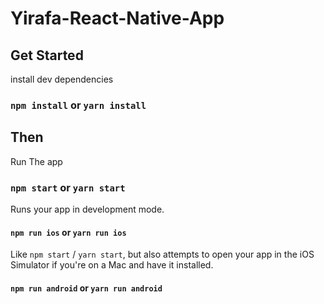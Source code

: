 # Yirafa-React-Native-App

## Get Started

install dev dependencies

### `npm install` or `yarn install`

## Then

Run The app

### `npm start` or `yarn start`

Runs your app in development mode.

#### `npm run ios` or `yarn run ios`

Like `npm start` / `yarn start`, but also attempts to open your app in the iOS Simulator if you're on a Mac and have it installed.

#### `npm run android` or `yarn run android`
